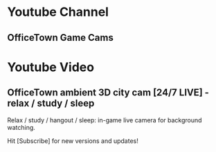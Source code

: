 # Youtube Channel

## OfficeTown Game Cams

# Youtube Video

## OfficeTown ambient 3D city cam [24/7 LIVE] - relax / study / sleep

Relax / study / hangout / sleep: in-game live camera for background watching.

Hit [Subscribe] for new versions and updates!
